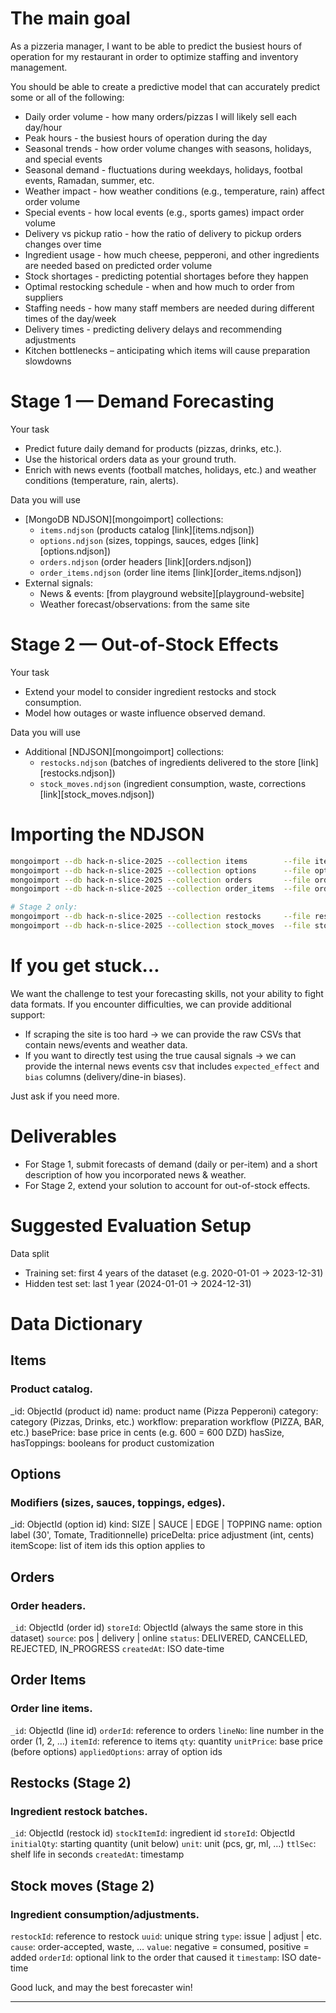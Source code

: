 # The main goal

As a pizzeria manager, I want to be able to predict the busiest hours of operation for my restaurant
in order to optimize staffing and inventory management.

You should be able to create a predictive model that can accurately predict some or all of the following:

- Daily order volume - how many orders/pizzas I will likely sell each day/hour
- Peak hours - the busiest hours of operation during the day
- Seasonal trends - how order volume changes with seasons, holidays, and special events
- Seasonal demand - fluctuations during weekdays, holidays, footbal events, Ramadan, summer, etc.
- Weather impact - how weather conditions (e.g., temperature, rain) affect order volume
- Special events - how local events (e.g., sports games) impact order volume
- Delivery vs pickup ratio - how the ratio of delivery to pickup orders changes over time
- Ingredient usage - how much cheese, pepperoni, and other ingredients are needed based on predicted order volume
- Stock shortages - predicting potential shortages before they happen
- Optimal restocking schedule - when and how much to order from suppliers
- Staffing needs - how many staff members are needed during different times of the day/week
- Delivery times - predicting delivery delays and recommending adjustments
- Kitchen bottlenecks – anticipating which items will cause preparation slowdowns

# Stage 1 — Demand Forecasting

Your task

- Predict future daily demand for products (pizzas, drinks, etc.).
- Use the historical orders data as your ground truth.
- Enrich with news events (football matches, holidays, etc.) and weather conditions (temperature, rain, alerts).

Data you will use

- [MongoDB NDJSON][mongoimport] collections:
    - `items.ndjson` (products catalog [link][items.ndjson])
    - `options.ndjson` (sizes, toppings, sauces, edges [link][options.ndjson])
    - `orders.ndjson` (order headers [link][orders.ndjson])
    - `order_items.ndjson` (order line items [link][order_items.ndjson])
- External signals:
    - News & events: [from playground website][playground-website]
    - Weather forecast/observations: from the same site

# Stage 2 — Out-of-Stock Effects

Your task

- Extend your model to consider ingredient restocks and stock consumption.
- Model how outages or waste influence observed demand.

Data you will use

- Additional [NDJSON][mongoimport] collections:
    - `restocks.ndjson` (batches of ingredients delivered to the store [link][restocks.ndjson])
    - `stock_moves.ndjson` (ingredient consumption, waste, corrections [link][stock_moves.ndjson])

# Importing the NDJSON

```bash
mongoimport --db hack-n-slice-2025 --collection items        --file items.ndjson
mongoimport --db hack-n-slice-2025 --collection options      --file options.ndjson
mongoimport --db hack-n-slice-2025 --collection orders       --file orders.ndjson
mongoimport --db hack-n-slice-2025 --collection order_items  --file order_items.ndjson

# Stage 2 only:
mongoimport --db hack-n-slice-2025 --collection restocks     --file restocks.ndjson
mongoimport --db hack-n-slice-2025 --collection stock_moves  --file stock_moves.ndjson
```

# If you get stuck…

We want the challenge to test your forecasting skills, not your ability to fight data formats. If you
encounter difficulties, we can provide additional support:

- If scraping the site is too hard → we can provide the raw CSVs that contain news/events and weather data.
- If you want to directly test using the true causal signals → we can provide the internal news events csv that
  includes `expected_effect` and `bias` columns (delivery/dine-in biases).

Just ask if you need more.

# Deliverables

- For Stage 1, submit forecasts of demand (daily or per-item) and a short description of how
  you incorporated news & weather.
- For Stage 2, extend your solution to account for out-of-stock effects.

# Suggested Evaluation Setup

Data split

- Training set: first 4 years of the dataset (e.g. 2020-01-01 → 2023-12-31)
- Hidden test set: last 1 year (2024-01-01 → 2024-12-31)

# Data Dictionary

## Items
### Product catalog.

_id: ObjectId (product id)
name: product name (Pizza Pepperoni)
category: category (Pizzas, Drinks, etc.)
workflow: preparation workflow (PIZZA, BAR, etc.)
basePrice: base price in cents (e.g. 600 = 600 DZD)
hasSize, hasToppings: booleans for product customization

## Options
### Modifiers (sizes, sauces, toppings, edges).

_id: ObjectId (option id)
kind: SIZE | SAUCE | EDGE | TOPPING
name: option label (30', Tomate, Traditionnelle)
priceDelta: price adjustment (int, cents)
itemScope: list of item ids this option applies to

## Orders
### Order headers.

`_id`: ObjectId (order id)
`storeId`: ObjectId (always the same store in this dataset)
`source`: pos | delivery | online
`status`: DELIVERED, CANCELLED, REJECTED, IN_PROGRESS
`createdAt`: ISO date-time

## Order Items
### Order line items.

`_id`: ObjectId (line id)
`orderId`: reference to orders
`lineNo`: line number in the order (1, 2, …)
`itemId`: reference to items
`qty`: quantity
`unitPrice`: base price (before options)
`appliedOptions`: array of option ids

## Restocks (Stage 2)
### Ingredient restock batches.

`_id`: ObjectId (restock id)
`stockItemId`: ingredient id
`storeId`: ObjectId
`initialQty`: starting quantity (unit below)
`unit`: unit (pcs, gr, ml, …)
`ttlSec`: shelf life in seconds
`createdAt`: timestamp

## Stock moves (Stage 2)
### Ingredient consumption/adjustments.

`restockId`: reference to restock
`uuid`: unique string
`type`: issue | adjust | etc.
`cause`: order-accepted, waste, …
`value`: negative = consumed, positive = added
`orderId`: optional link to the order that caused it
`timestamp`: ISO date-time

Good luck, and may the best forecaster win!

---

[https://www.mongodb.com/docs/database-tools/mongoimport/#mongodb-binary-bin.mongoimport]: mongoimport
[https://news-and-weather.2025.hns.playground.nekso.pizza]: playground-website
[https://zot5wjpfseoymwgv.public.blob.vercel-storage.com/datasets/dynamic-demand-forecasting/items.ndjson-CbtgqfG0lUliYbnwmJCmC8pzpGkzfX.gz]: items.ndjson
[https://zot5wjpfseoymwgv.public.blob.vercel-storage.com/datasets/dynamic-demand-forecasting/options.ndjson-5TPjU4AO0PnOj5dlgzeR0NbTahpRAY.gz]: options.ndjson
[https://zot5wjpfseoymwgv.public.blob.vercel-storage.com/datasets/dynamic-demand-forecasting/order_items.ndjson-QQYwJqJIfdr1uh3YE0dxnyOJdgYqvL.gz]: order_items.ndjson
[https://zot5wjpfseoymwgv.public.blob.vercel-storage.com/datasets/dynamic-demand-forecasting/orders.ndjson-L3P2bizh2D8yeznW29Og8vzWgx4p4R.gz]: orders.ndjson
[https://zot5wjpfseoymwgv.public.blob.vercel-storage.com/datasets/dynamic-demand-forecasting/restocks.ndjson-K9YIYdyZf4OXz2AoZyScZSfA7GV7MA.gz]: restocks.ndjson
[https://zot5wjpfseoymwgv.public.blob.vercel-storage.com/datasets/dynamic-demand-forecasting/stock_moves.ndjson-F1IGODrCZAk5PcaL8iB52QKOw9l5ua.gz]: stock_moves.ndjson
